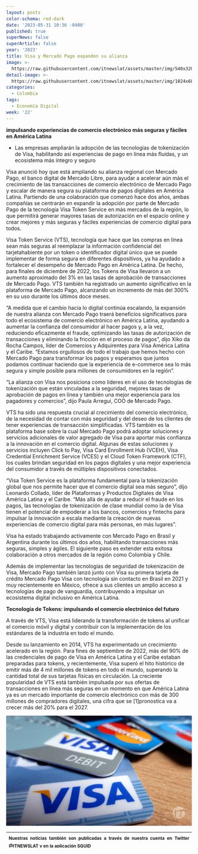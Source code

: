 ```yaml
---
layout: posts
color-schema: red-dark
date: '2023-05-31 10:36 -0400'
published: true
superNews: false
superArticle: false
year: '2023'
title: Visa y Mercado Pago expanden su alianza
image: >-
  https://raw.githubusercontent.com/itnewslat/assets/master/img/540x320/Visa-Card-p.jpg
detail-image: >-
  https://raw.githubusercontent.com/itnewslat/assets/master/img/1024x680/Visa-Card-g.jpg
categories:
  - Colombia
tags:
  - Economía Digital
week: '22'
---
```

**impulsando experiencias de comercio electrónico más seguras y fáciles en América Latina**
 
- Las empresas ampliarán la adopción de las tecnologías de tokenización de Visa, habilitando así experiencias de pago en línea más fluidas, y un ecosistema más íntegro y seguro

Visa anunció hoy que está ampliando su alianza regional con Mercado Pago, el banco digital de Mercado Libre, para ayudar a acelerar aún más el crecimiento de las transacciones de comercio electrónico de Mercado Pago y escalar de manera segura su plataforma de pagos digitales en América Latina. Partiendo de una colaboración que comenzó hace dos años, ambas compañías se centrarán en expandir la adopción por parte de Mercado Pago de la tecnología Visa Token Service en más mercados de la región, lo que permitirá generar mayores tasas de autorización en el espacio online y crear mejores y más seguras y fáciles experiencias de comercio digital para todos. 
 
Visa Token Service (VTS), tecnología que hace que las compras en línea sean más seguras al reemplazar la información confidencial del tarjetahabiente por un token o identificador digital único que se puede implementar de forma segura en diferentes dispositivos, ya ha ayudado a fortalecer el desempeño de Mercado Pago en América Latina. De hecho, para finales de diciembre de 2022, los Tokens de Visa llevaron a un aumento aproximado del 3% en las tasas de aprobación de transacciones de Mercado Pago. VTS también ha registrado un aumento significativo en la plataforma de Mercado Pago, alcanzando un incremento de más del 300% en su uso durante los últimos doce meses. 
 
“A medida que el cambio hacia lo digital continúa escalando, la expansión de nuestra alianza con Mercado Pago traerá beneficios significativos para todo el ecosistema de comercio electrónico en América Latina, ayudando a aumentar la confianza del consumidor al hacer pagos y, a la vez, reduciendo eficazmente el fraude, optimizando las tasas de autorización de transacciones y eliminando la fricción en el proceso de pagos”, dijo Xiko da Rocha Campos, líder de Comercios y Adquirentes para Visa América Latina y el Caribe. “Estamos orgullosos de todo el trabajo que hemos hecho con Mercado Pago para transformar los pagos y esperamos que juntos podamos continuar haciendo que la experiencia de e-commerce sea lo más segura y simple posible para millones de consumidores en la región”.
 
“La alianza con Visa nos posiciona como líderes en el uso de tecnologías de tokenización que están vinculadas a la seguridad, mejores tasas de aprobación de pagos en línea y también una mejor experiencia para los pagadores y comercios”, dijo Paula Arregui, COO de Mercado Pago. 
 
VTS ha sido una respuesta crucial al crecimiento del comercio electrónico, de la necesidad de contar con más seguridad y del deseo de los clientes de tener experiencias de transacción simplificadas. VTS también es la plataforma base sobre la cual Mercado Pago podrá adoptar soluciones y servicios adicionales de valor agregado de Visa para aportar más confianza a la innovación en el comercio digital. Algunas de estas soluciones y servicios incluyen Click to Pay, Visa Card Enrollment Hub (VCEH), Visa Credential Enrichment Service (VCES) y el Cloud Token Framework (CTF), los cuales brindan seguridad en los pagos digitales y una mejor experiencia del consumidor a través de múltiples dispositivos conectados.
 
“Visa Token Service es la plataforma fundamental para la tokenización global que nos permite hacer que el comercio digital sea más seguro”, dijo Leonardo Collado, líder de Plataformas y Productos Digitales de Visa América Latina y el Caribe. “Más allá de ayudar a reducir el fraude en los pagos, las tecnologías de tokenización de clase mundial como la de Visa tienen el potencial de empoderar a los bancos, comercios y fintechs para impulsar la innovación a escala mediante la creación de nuevas experiencias de comercio digital para más personas, en más lugares”.
 
Visa ha estado trabajando activamente con Mercado Pago en Brasil y Argentina durante los últimos dos años, habilitando transacciones más seguras, simples y ágiles. El siguiente paso es extender esta exitosa colaboración a otros mercados de la región como Colombia y Chile. 
 
Además de implementar las tecnologías de seguridad de tokenización de Visa, Mercado Pago también lanzó junto con Visa su primera tarjeta de crédito Mercado Pago Visa con tecnología sin contacto en Brasil en 2021 y muy recientemente en México, ofrece a sus clientes un amplio acceso a tecnologías de pago de vanguardia, contribuyendo a impulsar un ecosistema digital inclusivo en América Latina.
 
**Tecnología de Tokens: impulsando el comercio electrónico del futuro**

A través de VTS, Visa está liderando la transformación de tokens al unificar el comercio móvil y digital y contribuir con la implementación de los estándares de la industria en todo el mundo. 
 
Desde su lanzamiento en 2014, VTS ha experimentado un crecimiento acelerado en la región. Para fines de septiembre de 2022, más del 90% de las credenciales de pago de Visa en América Latina y el Caribe estaban preparadas para tokens, y recientemente, Visa superó el hito histórico de emitir más de 4 mil millones de tokens en todo el mundo, superando la cantidad total de sus tarjetas físicas en circulación. La creciente popularidad de VTS está también impulsada por sus ofertas de transacciones en línea más seguras en un momento en que América Latina ya es un mercado importante de comercio electrónico con más de 300 millones de compradores digitales, una cifra que se [1]pronostica va a crecer más del 20% para el 2027. 

![](https://raw.githubusercontent.com/itnewslat/assets/master/img/540x320/Visa-Card-p.jpg)

<table style="height: 42px;" width="569">
<tbody>
<tr>
<td style="text-align: justify;"><sub><strong>Nuestras noticias también son publicadas a través de nuestra cuenta en Twitter <a href="https://twitter.com/itnewslat?lang=es">@ITNEWSLAT</a> y en la aplicación <a href="https://squidapp.co/en/">SQUID</a></strong></sub></td>
</tr>
</tbody>
</table>